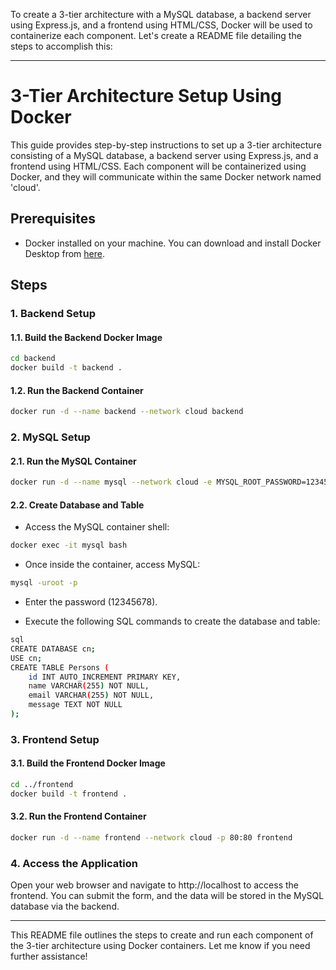 To create a 3-tier architecture with a MySQL database, a backend server using Express.js, and a frontend using HTML/CSS, Docker will be used to containerize each component. Let's create a README file detailing the steps to accomplish this:

---

# 3-Tier Architecture Setup Using Docker

This guide provides step-by-step instructions to set up a 3-tier architecture consisting of a MySQL database, a backend server using Express.js, and a frontend using HTML/CSS. Each component will be containerized using Docker, and they will communicate within the same Docker network named 'cloud'.

## Prerequisites

- Docker installed on your machine. You can download and install Docker Desktop from [here](https://www.docker.com/products/docker-desktop).

## Steps

### 1. Backend Setup

#### 1.1. Build the Backend Docker Image

```bash
cd backend
docker build -t backend .
```

#### 1.2. Run the Backend Container

```bash
docker run -d --name backend --network cloud backend 
```

### 2. MySQL Setup

#### 2.1. Run the MySQL Container

```bash
docker run -d --name mysql --network cloud -e MYSQL_ROOT_PASSWORD=12345678 mysql:latest
```

#### 2.2. Create Database and Table

- Access the MySQL container shell:

```bash
docker exec -it mysql bash
```

- Once inside the container, access MySQL:

```bash
mysql -uroot -p
```

- Enter the password (12345678).

- Execute the following SQL commands to create the database and table:
```bash
sql
CREATE DATABASE cn;
USE cn;
CREATE TABLE Persons (
    id INT AUTO_INCREMENT PRIMARY KEY,
    name VARCHAR(255) NOT NULL,
    email VARCHAR(255) NOT NULL,
    message TEXT NOT NULL
);
```

### 3. Frontend Setup

#### 3.1. Build the Frontend Docker Image

```bash
cd ../frontend
docker build -t frontend .
```

#### 3.2. Run the Frontend Container

```bash
docker run -d --name frontend --network cloud -p 80:80 frontend
```

### 4. Access the Application

Open your web browser and navigate to http://localhost to access the frontend. You can submit the form, and the data will be stored in the MySQL database via the backend.

---

This README file outlines the steps to create and run each component of the 3-tier architecture using Docker containers. Let me know if you need further assistance!
